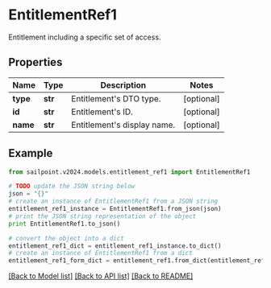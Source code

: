 # EntitlementRef1

Entitlement including a specific set of access.

## Properties

Name | Type | Description | Notes
------------ | ------------- | ------------- | -------------
**type** | **str** | Entitlement&#39;s DTO type. | [optional] 
**id** | **str** | Entitlement&#39;s ID. | [optional] 
**name** | **str** | Entitlement&#39;s display name. | [optional] 

## Example

```python
from sailpoint.v2024.models.entitlement_ref1 import EntitlementRef1

# TODO update the JSON string below
json = "{}"
# create an instance of EntitlementRef1 from a JSON string
entitlement_ref1_instance = EntitlementRef1.from_json(json)
# print the JSON string representation of the object
print EntitlementRef1.to_json()

# convert the object into a dict
entitlement_ref1_dict = entitlement_ref1_instance.to_dict()
# create an instance of EntitlementRef1 from a dict
entitlement_ref1_form_dict = entitlement_ref1.from_dict(entitlement_ref1_dict)
```
[[Back to Model list]](../README.md#documentation-for-models) [[Back to API list]](../README.md#documentation-for-api-endpoints) [[Back to README]](../README.md)


